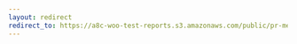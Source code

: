 ```yaml
---
layout: redirect
redirect_to: https://a8c-woo-test-reports.s3.amazonaws.com/public/pr-merge/37891/api/index.html
---
```

